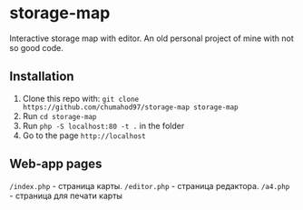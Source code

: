 # storage-map

Interactive storage map with editor.
An old personal project of mine with not so good code.

## Installation

1. Clone this repo with: `git clone https://github.com/chumahod97/storage-map storage-map`
2. Run `cd storage-map`
3. Run `php -S localhost:80 -t .` in the folder
4. Go to the page `http://localhost`

## Web-app pages

`/index.php` - страница карты.
`/editor.php` - страница редактора.
`/a4.php` - страница для печати карты
